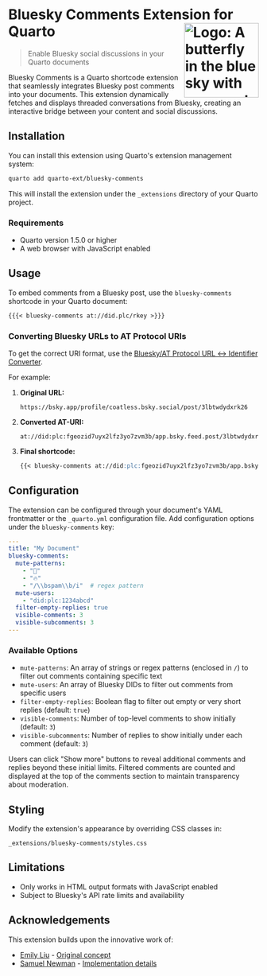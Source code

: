 # Bluesky Comments Extension for Quarto <img src="https://github.com/user-attachments/assets/260e97ce-6941-4f3a-8dc8-b7125522ebc0" align="right" alt="Logo: A butterfly in the blue sky with comments" width="150"/>

> Enable Bluesky social discussions in your Quarto documents

Bluesky Comments is a Quarto shortcode extension that seamlessly integrates Bluesky post comments into your documents. This extension dynamically fetches and displays threaded conversations from Bluesky, creating an interactive bridge between your content and social discussions.

## Installation

You can install this extension using Quarto's extension management system:

```bash
quarto add quarto-ext/bluesky-comments
```

This will install the extension under the `_extensions` directory of your Quarto project.

### Requirements

- Quarto version 1.5.0 or higher
- A web browser with JavaScript enabled

## Usage

To embed comments from a Bluesky post, use the `bluesky-comments` shortcode in your Quarto document:

````markdown
{{{< bluesky-comments at://did.plc/rkey >}}}
````

### Converting Bluesky URLs to AT Protocol URIs

To get the correct URI format, use the [Bluesky/AT Protocol URL ↔ Identifier Converter](https://web-apps.thecoatlessprofessor.com/bluesky/profile-or-post-to-did-at-uri.html).

For example:

1. **Original URL:**
   ```
   https://bsky.app/profile/coatless.bsky.social/post/3lbtwdydxrk26
   ```

2. **Converted AT-URI:**
   ```
   at://did:plc:fgeozid7uyx2lfz3yo7zvm3b/app.bsky.feed.post/3lbtwdydxrk26
   ```

3. **Final shortcode:**
   ````markdown
   {{< bluesky-comments at://did:plc:fgeozid7uyx2lfz3yo7zvm3b/app.bsky.feed.post/3lbtwdydxrk26 >}}
   ````

## Configuration

The extension can be configured through your document's YAML frontmatter or the `_quarto.yml` configuration file. Add configuration options under the `bluesky-comments` key:

```yaml
---
title: "My Document"
bluesky-comments:
  mute-patterns:
    - "📌"
    - "🔥"
    - "/\\bspam\\b/i"  # regex pattern
  mute-users:
    - "did:plc:1234abcd"
  filter-empty-replies: true
  visible-comments: 3
  visible-subcomments: 3
---
```

### Available Options

- `mute-patterns`: An array of strings or regex patterns (enclosed in `/`) to filter out comments containing specific text
- `mute-users`: An array of Bluesky DIDs to filter out comments from specific users
- `filter-empty-replies`: Boolean flag to filter out empty or very short replies (default: `true`)
- `visible-comments`: Number of top-level comments to show initially (default: `3`)
- `visible-subcomments`: Number of replies to show initially under each comment (default: `3`)

Users can click "Show more" buttons to reveal additional comments and replies beyond these initial limits. Filtered comments are counted and displayed at the top of the comments section to maintain transparency about moderation.

## Styling

Modify the extension's appearance by overriding CSS classes in:

```defaults
_extensions/bluesky-comments/styles.css
```

## Limitations

- Only works in HTML output formats with JavaScript enabled
- Subject to Bluesky's API rate limits and availability

## Acknowledgements

This extension builds upon the innovative work of:

- [Emily Liu](https://emilyliu.me/blog/comments) - [Original concept](https://bsky.app/profile/emilyliu.me/post/3lbqta5lnck2i)
- [Samuel Newman](https://bsky.app/profile/samuel.bsky.team) - [Implementation details](https://graysky.app/blog/2024-02-05-adding-blog-comments)

